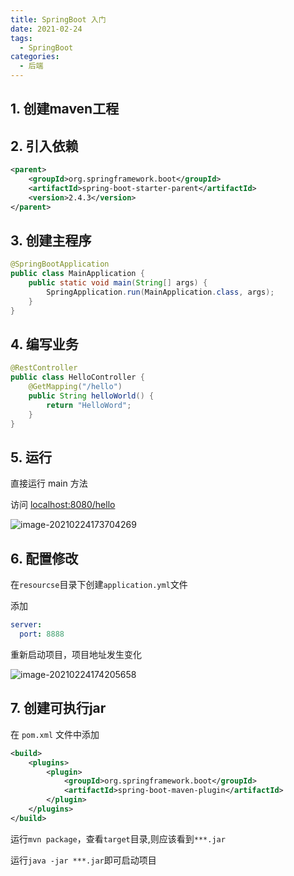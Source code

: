 ```yaml
---
title: SpringBoot 入门
date: 2021-02-24
tags:
  - SpringBoot
categories:
  - 后端
---
```


## 1. 创建maven工程

## 2. 引入依赖

```xml
<parent>
	<groupId>org.springframework.boot</groupId>
	<artifactId>spring-boot-starter-parent</artifactId>
	<version>2.4.3</version>
</parent>
```

## 3. 创建主程序

```java
@SpringBootApplication
public class MainApplication {
    public static void main(String[] args) {
        SpringApplication.run(MainApplication.class, args);
    }
}
```

## 4. 编写业务

```java
@RestController
public class HelloController {
    @GetMapping("/hello")
    public String helloWorld() {
        return "HelloWord";
    }
}
```

## 5. 运行

直接运行 main 方法

访问 [localhost:8080/hello]('localhost:8080/hello')

![image-20210224173704269](https://cdn.jsdelivr.net/gh/Kidy4088/Pic/image-20210224173704269.png)

## 6. 配置修改

在`resourcse`目录下创建`application.yml`文件

添加

```yaml
server:
  port: 8888
```

重新启动项目，项目地址发生变化

![image-20210224174205658](https://cdn.jsdelivr.net/gh/Kidy4088/Pic/20210224174205.png)

## 7. 创建可执行jar

在 `pom.xml` 文件中添加

```xml
<build>
    <plugins>
        <plugin>
            <groupId>org.springframework.boot</groupId>
            <artifactId>spring-boot-maven-plugin</artifactId>
        </plugin>
    </plugins>
</build>
```

运行`mvn package`，查看`target`目录,则应该看到`***.jar`

运行`java -jar ***.jar`即可启动项目
